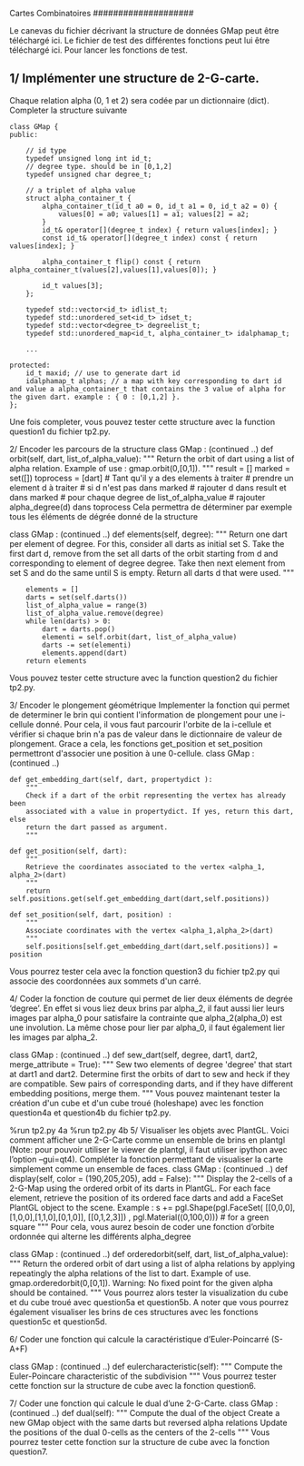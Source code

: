 Cartes Combinatoires
####################

Le canevas du fichier décrivant la structure de données GMap peut être téléchargé ici. Le fichier de test des différentes fonctions peut lui être téléchargé ici. Pour lancer les fonctions de test. 


1/ Implémenter une structure de 2-G-carte.
------------------------------------------
Chaque relation alpha (0, 1 et 2) sera codée par un dictionnaire (dict). Completer  la structure suivante

```
class GMap {
public:

    // id type
    typedef unsigned long int id_t;
    // degree type. should be in [0,1,2]
    typedef unsigned char degree_t;

    // a triplet of alpha value
    struct alpha_container_t {
        alpha_container_t(id_t a0 = 0, id_t a1 = 0, id_t a2 = 0) {
            values[0] = a0; values[1] = a1; values[2] = a2; 
        }
        id_t& operator[](degree_t index) { return values[index]; }
        const id_t& operator[](degree_t index) const { return values[index]; }

        alpha_container_t flip() const { return alpha_container_t(values[2],values[1],values[0]); }

        id_t values[3];
    };

    typedef std::vector<id_t> idlist_t;
    typedef std::unordered_set<id_t> idset_t;
    typedef std::vector<degree_t> degreelist_t;
    typedef std::unordered_map<id_t, alpha_container_t> idalphamap_t;

    ...

protected:
    id_t maxid; // use to generate dart id
    idalphamap_t alphas; // a map with key corresponding to dart id and value a alpha_container_t that contains the 3 value of alpha for the given dart. example : { 0 : [0,1,2] }.
};

```

Une fois completer, vous pouvez tester cette structure avec la function question1 du fichier tp2.py.

2/ Encoder les parcours de la structure
class GMap : (continued ..)
    def orbit(self, dart, list_of_alpha_value):
        """ 
        Return the orbit of dart using a list of alpha relation.
        Example of use : gmap.orbit(0,[0,1]).
        """
        result = []
        marked = set([])
        toprocess = [dart]
        # Tant qu'il y a des elements à traiter
            # prendre un element d à traiter
            # si d n'est pas dans marked
                # rajouter d dans result et dans marked
                # pour chaque degree de list_of_alpha_value
                    # rajouter alpha_degree(d) dans toprocess
Cela permettra de déterminer par exemple tous les éléments de dégrée donné de la structure

class GMap : (continued ..)
    def elements(self, degree):
        """ 
        Return one dart per element of degree. For this, consider all darts as initial set S. 
        Take the first dart d, remove from the set all darts of the orbit starting from d and 
        corresponding to element of degree degree. Take then next element from set S and do the 
        same until S is empty. 
        Return all darts d that were used. 
        """
        
        elements = []
        darts = set(self.darts())
        list_of_alpha_value = range(3)
        list_of_alpha_value.remove(degree)
        while len(darts) > 0:
            dart = darts.pop()
            elementi = self.orbit(dart, list_of_alpha_value)
            darts -= set(elementi)
            elements.append(dart)
        return elements
Vous pouvez tester cette structure avec la function question2 du fichier tp2.py.

3/ Encoder le plongement géométrique
Implementer la fonction qui permet de determiner le brin qui contient l'information de plongement pour une i-cellule donné. Pour cela, il vous faut parcourir l'orbite de la i-cellule et vérifier si chaque brin n'a pas de valeur dans le dictionnaire de valeur de plongement.  Grace a cela, les fonctions get_position et set_position permettront d'associer une position à une 0-cellule.
class GMap : (continued ..)
  
    def get_embedding_dart(self, dart, propertydict ):
        """ 
        Check if a dart of the orbit representing the vertex has already been 
        associated with a value in propertydict. If yes, return this dart, else
        return the dart passed as argument.
        """

    def get_position(self, dart):
        """
        Retrieve the coordinates associated to the vertex <alpha_1, alpha_2>(dart) 
        """
        return self.positions.get(self.get_embedding_dart(dart,self.positions))

    def set_position(self, dart, position) :
        """
        Associate coordinates with the vertex <alpha_1,alpha_2>(dart)
        """
        self.positions[self.get_embedding_dart(dart,self.positions)] = position
Vous pourrez tester cela avec la fonction question3 du fichier tp2.py qui associe des coordonnées aux sommets d'un carré.

4/ Coder la fonction de couture qui permet de lier deux éléments de degrée ‘degree’. 
En effet si vous liez deux brins par alpha_2, il faut aussi lier leurs images par alpha_0 pour satisfaire la contrainte que alpha_2(alpha_0) est une involution. La même chose pour lier par alpha_0, il faut également lier les images par alpha_2.

class GMap : (continued ..)
      def sew_dart(self, degree, dart1, dart2, merge_attribute = True):
        """
        Sew two elements of degree 'degree' that start at dart1 and dart2.
        Determine first the orbits of dart to sew and heck if they are compatible.
        Sew pairs of corresponding darts, and if they have different embedding 
        positions, merge them. 
        """
Vous pouvez maintenant tester la création d'un cube et d'un cube troué (holeshape) avec les fonction question4a et question4b du fichier tp2.py.

%run tp2.py 4a
%run tp2.py 4b
5/ Visualiser les objets avec PlantGL.
Voici comment afficher une 2-G-Carte comme un ensemble de brins en plantgl (Note: pour pouvoir utiliser le viewer de plantgl, il faut utiliser ipython avec l’option –gui=qt4). Compléter la fonction permettant de visualiser la carte simplement comme un ensemble de faces.
class GMap : (continued ..)
    def display(self, color = (190,205,205), add = False):
    """
    Display the 2-cells of a 2-G-Map using the ordered orbit of its darts in PlantGL.
    For each face element, retrieve the position of its ordered face darts and add a FaceSet PlantGL object to the scene.
    Example : s += pgl.Shape(pgl.FaceSet( [[0,0,0],[1,0,0],[1,1,0],[0,1,0]], [[0,1,2,3]]) , pgl.Material((0,100,0))) # for a green square
    """
Pour cela, vous aurez besoin de coder une fonction d’orbite ordonnée qui alterne les différents alpha_degree

class GMap : (continued ..)
      def orderedorbit(self, dart, list_of_alpha_value):
        """
        Return the ordered orbit of dart using a list of alpha relations by applying
        repeatingly the alpha relations of the list to dart.
        Example of use. gmap.orderedorbit(0,[0,1]).
        Warning: No fixed point for the given alpha should be contained.
        """
Vous pourrez alors tester la visualization du cube et du cube troué avec question5a et question5b. A noter que vous pourrez également visualiser les brins de ces structures avec les fonctions question5c et question5d.

6/ Coder une fonction qui calcule la caractéristique d’Euler-Poincarré (S-A+F)


class GMap : (continued ..)
 def eulercharacteristic(self):
    """
    Compute the Euler-Poincare characteristic of the subdivision
    """
Vous pourrez tester cette fonction sur la structure de cube avec la fonction question6.

7/ Coder une fonction qui calcule le dual d’une 2-G-Carte.
class GMap : (continued ..)
  def dual(self):
    """
    Compute the dual of the object
    Create a new GMap object with the same darts but reversed alpha relations
    Update the positions of the dual 0-cells as the centers of the 2-cells
    """
Vous pourrez tester cette fonction sur la structure de cube avec la fonction question7.